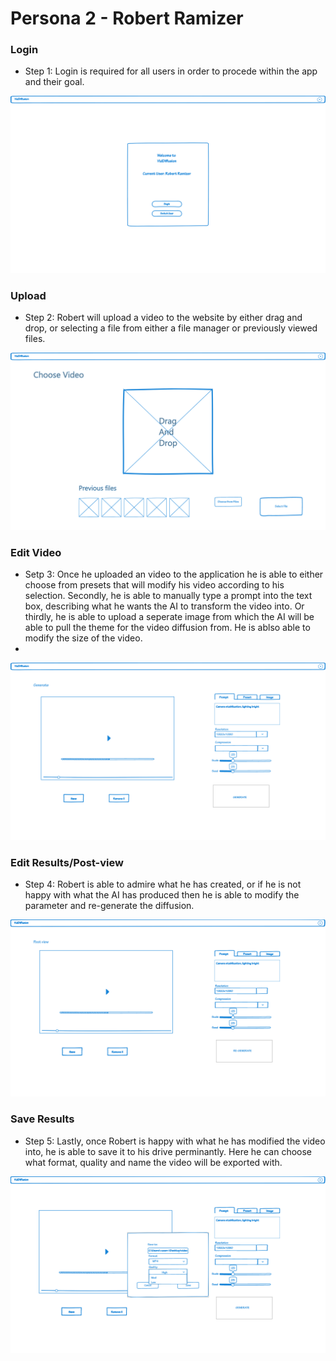 # Persona 2 - Robert Ramizer
### Login
- Step 1: Login is required for all users in order to procede within the app and their goal.
  
![Login](Login.png)


### Upload
- Step 2: Robert will upload a video to the website by either drag and drop, or selecting a file from either a file manager or previously viewed files. 

![Upload A File](Upload-Edit.png)


### Edit Video
- Setp 3: Once he uploaded an video to the application he is able to either choose from presets that will modify his video according to his selection. Secondly, he is able to manually type a prompt into the text box, describing what he wants the AI to transform the video into. Or thirdly, he is able to upload a seperate image from which the AI will be able to pull the theme for the video diffusion from. He is ablso able to modify the size of the video.
- 
![Edit Video](Edit-Prompt.png)


### Edit Results/Post-view
- Step 4: Robert is able to admire what he has created, or if he is not happy with what the AI has produced then he is able to modify the parameter and re-generate the diffusion. 

![Edit Results](edit-result.png)


### Save Results
- Step 5: Lastly, once Robert is happy with what he has modified the video into, he is able to save it to his drive perminantly. Here he can choose what format, quality and name the video will be exported with. 

![Save Results](save-to-file.png)
